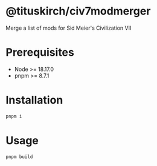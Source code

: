 # @tituskirch/civ7modmerger

Merge a list of mods for Sid Meier's Civilization VII

# Prerequisites

- Node >= 18.17.0
- pnpm >= 8.7.1

# Installation

```sh
pnpm i
```

# Usage

```sh
pnpm build
```
